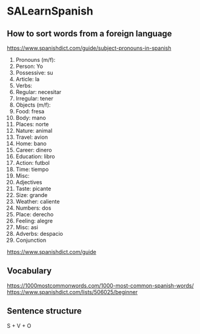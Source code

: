 # SALearnSpanish

## How to sort words from a foreign language
https://www.spanishdict.com/guide/subject-pronouns-in-spanish  

1. Pronouns (m/f):
  1. Person: Yo
  2. Possessive: su
  3. Article: la
2. Verbs:
  1. Regular: necesitar
  2. Irregular: tener
3. Objects (m/f):
  1. Food: fresa
  2. Body: mano
  3. Places: norte
  4. Nature: animal
  5. Travel: avion
  6. Home: bano
  7. Career: dinero
  8. Education: libro
  9. Action: futbol
  10. Time: tiempo
  11. Misc: 
4. Adjectives
  1. Taste: picante
  2. Size: grande
  3. Weather: caliente
  4. Numbers: dos
  5. Place: derecho
  6. Feeling: alegre
  7. Misc: asi
5. Adverbs: despacio
6. Conjunction

https://www.spanishdict.com/guide

## Vocabulary
 
https://1000mostcommonwords.com/1000-most-common-spanish-words/  
https://www.spanishdict.com/lists/506025/beginner  

## Sentence structure

S + V + O
